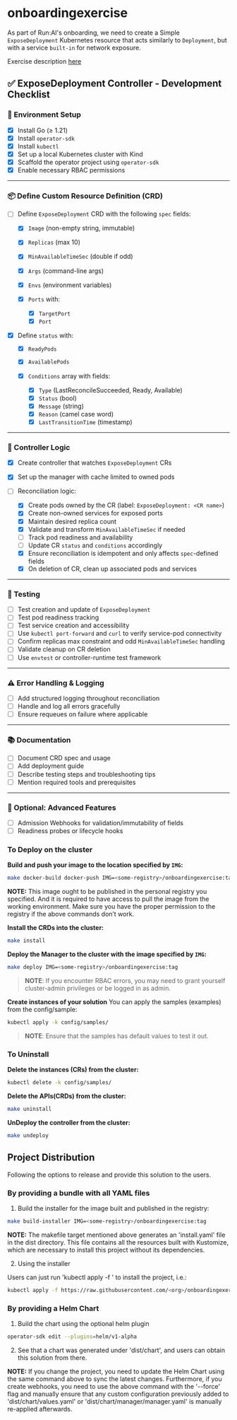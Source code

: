 # onboardingexercise
As part of Run:AI's onboarding, we need to create a Simple `ExposeDeployment` Kubernetes resource that acts similarly to `Deployment`, but with 
a service `built-in` for network exposure.

Exercise description [here](https://runai.atlassian.net/wiki/spaces/EN/pages/2698805322/ExposeDeployment+k8s+Controller+exerecise)

## ✅ ExposeDeployment Controller - Development Checklist

### 🚧 Environment Setup

* [X] Install Go (≥ 1.21)
* [X] Install `operator-sdk`
* [X] Install `kubectl`
* [X] Set up a local Kubernetes cluster with Kind
* [X] Scaffold the operator project using `operator-sdk`
* [X] Enable necessary RBAC permissions

---

### 📦 Define Custom Resource Definition (CRD)

* [ ] Define `ExposeDeployment` CRD with the following `spec` fields:

  * [X] `Image` (non-empty string, immutable)
  * [X] `Replicas` (max 10)
  * [X] `MinAvailableTimeSec` (double if odd)
  * [X] `Args` (command-line args)
  * [X] `Envs` (environment variables)

  * [X] `Ports` with:
    * [X] `TargetPort`
    * [X] `Port`

* [X] Define `status` with:
  * [X] `ReadyPods`
  * [X] `AvailablePods`
  * [X] `Conditions` array with fields:

    * [X] `Type` (LastReconcileSucceeded, Ready, Available)
    * [X] `Status` (bool)
    * [X] `Message` (string)
    * [X] `Reason` (camel case word)
    * [X] `LastTransitionTime` (timestamp)

---

### 🔁 Controller Logic

* [X] Create controller that watches `ExposeDeployment` CRs
* [X] Set up the manager with cache limited to owned pods
* [ ] Reconciliation logic:

  * [X] Create pods owned by the CR (label: `ExposeDeployment: <CR name>`)
  * [X] Create non-owned services for exposed ports
  * [X] Maintain desired replica count
  * [X] Validate and transform `MinAvailableTimeSec` if needed
  * [ ] Track pod readiness and availability
  * [ ] Update CR `status` and `conditions` accordingly
  * [X] Ensure reconciliation is idempotent and only affects `spec`-defined fields
  * [X] On deletion of CR, clean up associated pods and services

---

### 🧪 Testing

* [ ] Test creation and update of `ExposeDeployment`
* [ ] Test pod readiness tracking
* [ ] Test service creation and accessibility
* [ ] Use `kubectl port-forward` and `curl` to verify service-pod connectivity
* [ ] Confirm replicas max constraint and odd `MinAvailableTimeSec` handling
* [ ] Validate cleanup on CR deletion
* [ ] Use `envtest` or controller-runtime test framework

---

### ⚠️ Error Handling & Logging

* [ ] Add structured logging throughout reconciliation
* [ ] Handle and log all errors gracefully
* [ ] Ensure requeues on failure where applicable

---

### 📚 Documentation

* [ ] Document CRD spec and usage
* [ ] Add deployment guide
* [ ] Describe testing steps and troubleshooting tips
* [ ] Mention required tools and prerequisites

---

### 📎 Optional: Advanced Features

* [ ] Admission Webhooks for validation/immutability of fields
* [ ] Readiness probes or lifecycle hooks

### To Deploy on the cluster
**Build and push your image to the location specified by `IMG`:**

```sh
make docker-build docker-push IMG=<some-registry>/onboardingexercise:tag
```

**NOTE:** This image ought to be published in the personal registry you specified.
And it is required to have access to pull the image from the working environment.
Make sure you have the proper permission to the registry if the above commands don’t work.

**Install the CRDs into the cluster:**

```sh
make install
```

**Deploy the Manager to the cluster with the image specified by `IMG`:**

```sh
make deploy IMG=<some-registry>/onboardingexercise:tag
```

> **NOTE**: If you encounter RBAC errors, you may need to grant yourself cluster-admin
privileges or be logged in as admin.

**Create instances of your solution**
You can apply the samples (examples) from the config/sample:

```sh
kubectl apply -k config/samples/
```

>**NOTE**: Ensure that the samples has default values to test it out.

### To Uninstall
**Delete the instances (CRs) from the cluster:**

```sh
kubectl delete -k config/samples/
```

**Delete the APIs(CRDs) from the cluster:**

```sh
make uninstall
```

**UnDeploy the controller from the cluster:**

```sh
make undeploy
```

## Project Distribution

Following the options to release and provide this solution to the users.

### By providing a bundle with all YAML files

1. Build the installer for the image built and published in the registry:

```sh
make build-installer IMG=<some-registry>/onboardingexercise:tag
```

**NOTE:** The makefile target mentioned above generates an 'install.yaml'
file in the dist directory. This file contains all the resources built
with Kustomize, which are necessary to install this project without its
dependencies.

2. Using the installer

Users can just run 'kubectl apply -f <URL for YAML BUNDLE>' to install
the project, i.e.:

```sh
kubectl apply -f https://raw.githubusercontent.com/<org>/onboardingexercise/<tag or branch>/dist/install.yaml
```

### By providing a Helm Chart

1. Build the chart using the optional helm plugin

```sh
operator-sdk edit --plugins=helm/v1-alpha
```

2. See that a chart was generated under 'dist/chart', and users
can obtain this solution from there.

**NOTE:** If you change the project, you need to update the Helm Chart
using the same command above to sync the latest changes. Furthermore,
if you create webhooks, you need to use the above command with
the '--force' flag and manually ensure that any custom configuration
previously added to 'dist/chart/values.yaml' or 'dist/chart/manager/manager.yaml'
is manually re-applied afterwards.
